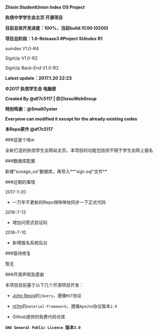 
﻿**Zhixin StudentUnion Index OS Project**

**执信中学学生会主页 开源项目**

**目前总体开发进度：100%，当前build:1C00 (0200)**

**项目总阶段：1.0-Release3 #Project SUindex R1**


suindex V1.0-R4

SignUp V1.0-R2

SignUp Back-End V1.0-R2

**Latest update：2017.1.20 22:23**

**©2017 执信学生会 电脑部**

**Created By @df7c5117 | @ZhxsuWebGroup**

**特别鸣谢：@SmallOyster**

**Everyone can modified it except for the already existing codes**

**本Repo原作 @df7c5117**


###这是个啥w

全新打造的执信学生会网站主页。本项目的功能包括但不限于学生会网上报名



###数据库配置

新建“susage_oa”数据库，再导入**“sign.sql”文件**



###近期的事情

2017-1-20

* 一万年不更新的Repo悄咪咪地同步一下正式代码


2016-7-12

* 增加问答式验证码


2016-7-10

* 新增报名系统后台



###亟待修复

暂无


###开源声明及感谢

本项目目前基于以下几个开源项目开发：

* <a href="https://jquery.org/" target="_blank">John Resig</a>的`jQuery`，遵循`MIT`协议

* <a href="https://github.com/nt1m/material-framework/" target="_blank">nt1m</a>的`material-framework`，遵循`Apache`协议版本`2.0`

* Github提供的免费代码仓库


**`GNU General Public Licence `版本`3.0`**
